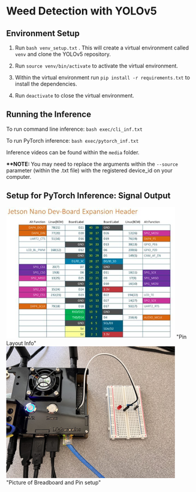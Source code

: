 # Weed Detection with YOLOv5

## Environment Setup
1. Run `bash venv_setup.txt` . This will create a virtual environment called `venv` and clone the YOLOv5 repository.

2. Run `source venv/bin/activate` to activate the virtual environment.

3. Within the virtual environment run `pip install -r requirements.txt` to install the dependencies.

4. Run `deactivate` to close the virtual environment.


## Running the Inference
To run command line inference: `bash exec/cli_inf.txt`

To run PyTorch inference: `bash exec/pytorch_inf.txt`

Inference videos can be found within the `media` folder.

<b>**NOTE: </b> You may need to replace the arguments within the `--source` parameter (within the .txt file) with the registered device_id on your computer. 


## Setup for PyTorch Inference: Signal Output
<img src="./media/1-pin-diagram-nvidia-jetson-nano.jpg" width="450" height="350">
"Pin Layout Info"

<img src="./media/breadboard_pic.jpeg" width="450" height="350">
"Picture of Breadboard and Pin setup"

